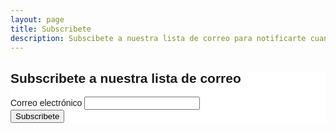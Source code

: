 ```yaml
---
layout: page
title: Subscribete
description: Subscibete a nuestra lista de correo para notificarte cuando tengamos un nuevo artículo. 
---
```

<!-- Begin Mailchimp Signup Form -->
<link href="//cdn-images.mailchimp.com/embedcode/classic-10_7.css" rel="stylesheet" type="text/css">
<style type="text/css">
	#mc_embed_signup{background:#fff; clear:left; font:14px Helvetica,Arial,sans-serif; }
	/* Add your own Mailchimp form style overrides in your site stylesheet or in this style block.
	   We recommend moving this block and the preceding CSS link to the HEAD of your HTML file. */
</style>
<div id="mc_embed_signup">

<form action="https://aspnetcoremaster.us19.list-manage.com/subscribe/post?u=42b2f6f2e572d8c8e80741a46&amp;id=382d884b15" method="post" id="mc-embedded-subscribe-form" name="mc-embedded-subscribe-form" class="validate" target="_blank" novalidate>
    <div id="mc_embed_signup_scroll">
	<h2>Subscribete a nuestra lista de correo</h2>
<div class="mc-field-group">
	<label for="mce-EMAIL">Correo electrónico </label>
	<input type="email" value="" name="EMAIL" class="required email" id="mce-EMAIL">
</div>
	<div id="mce-responses" class="clear">
		<div class="response" id="mce-error-response" style="display:none"></div>
		<div class="response" id="mce-success-response" style="display:none"></div>
	</div>    <!-- real people should not fill this in and expect good things - do not remove this or risk form bot signups-->
<div style="position: absolute; left: -5000px;" aria-hidden="true">
    <input type="text" name="b_42b2f6f2e572d8c8e80741a46_382d884b15" tabindex="-1" value="">
</div>
<div class="clear">
  <input type="submit" value="Subscribete" name="subscribe" id="mc-embedded-subscribe" class="button">
</div>
    </div>
</form>
</div>

<!--End mc_embed_signup-->